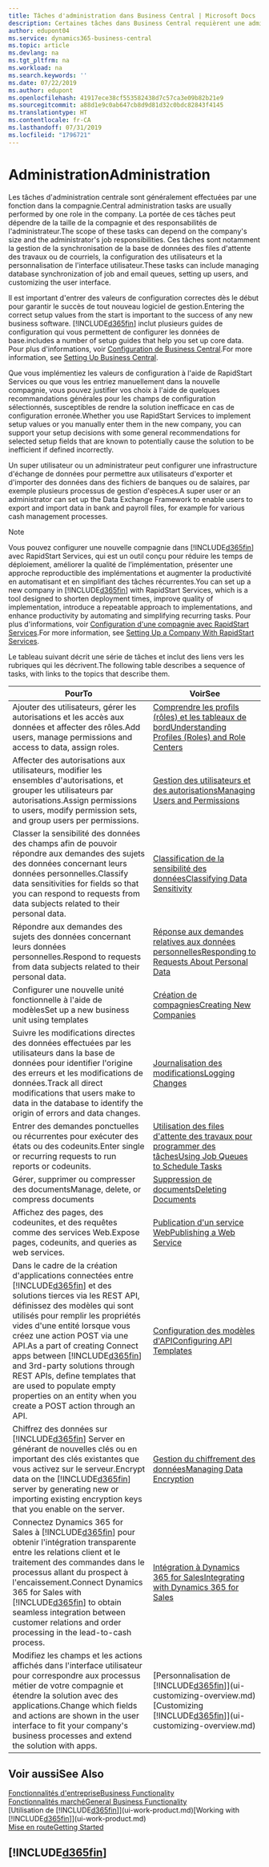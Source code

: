 ```yaml
---
title: Tâches d'administration dans Business Central | Microsoft Docs
description: Certaines tâches dans Business Central requièrent une administration centrale et une configuration. Découvrez quelles sont ces tâches et ce que vous devez faire.
author: edupont04
ms.service: dynamics365-business-central
ms.topic: article
ms.devlang: na
ms.tgt_pltfrm: na
ms.workload: na
ms.search.keywords: ''
ms.date: 07/22/2019
ms.author: edupont
ms.openlocfilehash: 41917ece38cf553582438d7c57ca3e09b82b21e9
ms.sourcegitcommit: a88d1e9c0ab647cb8d9d81d32c0bdc82843f4145
ms.translationtype: HT
ms.contentlocale: fr-CA
ms.lasthandoff: 07/31/2019
ms.locfileid: "1796721"
---
```

# <a name="administration"></a><span data-ttu-id="53af3-104">Administration</span><span class="sxs-lookup"><span data-stu-id="53af3-104">Administration</span></span>
<span data-ttu-id="53af3-105">Les tâches d'administration centrale sont généralement effectuées par une fonction dans la compagnie.</span><span class="sxs-lookup"><span data-stu-id="53af3-105">Central administration tasks are usually performed by one role in the company.</span></span> <span data-ttu-id="53af3-106">La portée de ces tâches peut dépendre de la taille de la compagnie et des responsabilités de l'administrateur.</span><span class="sxs-lookup"><span data-stu-id="53af3-106">The scope of these tasks can depend on the company's size and the administrator's job responsibilities.</span></span> <span data-ttu-id="53af3-107">Ces tâches sont notamment la gestion de la synchronisation de la base de données des files d'attente des travaux ou de courriels, la configuration des utilisateurs et la personnalisation de l'interface utilisateur.</span><span class="sxs-lookup"><span data-stu-id="53af3-107">These tasks can include managing database synchronization of job and email queues, setting up users, and customizing the user interface.</span></span>  

<span data-ttu-id="53af3-108">Il est important d'entrer des valeurs de configuration correctes dès le début pour garantir le succès de tout nouveau logiciel de gestion.</span><span class="sxs-lookup"><span data-stu-id="53af3-108">Entering the correct setup values from the start is important to the success of any new business software.</span></span> [!INCLUDE[d365fin](includes/d365fin_md.md)] <span data-ttu-id="53af3-109">inclut plusieurs guides de configuration qui vous permettent de configurer les données de base.</span><span class="sxs-lookup"><span data-stu-id="53af3-109">includes a number of setup guides that help you set up core data.</span></span> <span data-ttu-id="53af3-110">Pour plus d'informations, voir [Configuration de Business Central](setup.md).</span><span class="sxs-lookup"><span data-stu-id="53af3-110">For more information, see [Setting Up Business Central](setup.md).</span></span>

<span data-ttu-id="53af3-111">Que vous implémentiez les valeurs de configuration à l'aide de RapidStart Services ou que vous les entriez manuellement dans la nouvelle compagnie, vous pouvez justifier vos choix à l'aide de quelques recommandations générales pour les champs de configuration sélectionnés, susceptibles de rendre la solution inefficace en cas de configuration erronée.</span><span class="sxs-lookup"><span data-stu-id="53af3-111">Whether you use RapidStart Services to implement setup values or you manually enter them in the new company, you can support your setup decisions with some general recommendations for selected setup fields that are known to potentially cause the solution to be inefficient if defined incorrectly.</span></span>  

<span data-ttu-id="53af3-112">Un super utilisateur ou un administrateur peut configurer une infrastructure d'échange de données pour permettre aux utilisateurs d'exporter et d'importer des données dans des fichiers de banques ou de salaires, par exemple plusieurs processus de gestion d'espèces.</span><span class="sxs-lookup"><span data-stu-id="53af3-112">A super user or an administrator can set up the Data Exchange Framework to enable users to export and import data in bank and payroll files, for example for various cash management processes.</span></span>

> [!NOTE]
> <span data-ttu-id="53af3-113">Vous pouvez configurer une nouvelle compagnie dans [!INCLUDE[d365fin](includes/d365fin_md.md)] avec RapidStart Services, qui est un outil conçu pour réduire les temps de déploiement, améliorer la qualité de l’implémentation, présenter une approche reproductible des implémentations et augmenter la productivité en automatisant et en simplifiant des tâches récurrentes.</span><span class="sxs-lookup"><span data-stu-id="53af3-113">You can set up a new company in [!INCLUDE[d365fin](includes/d365fin_md.md)] with RapidStart Services, which is a tool designed to shorten deployment times, improve quality of implementation, introduce a repeatable approach to implementations, and enhance productivity by automating and simplifying recurring tasks.</span></span> <span data-ttu-id="53af3-114">Pour plus d'informations, voir [Configuration d'une compagnie avec RapidStart Services](admin-set-up-a-company-with-rapidstart.md).</span><span class="sxs-lookup"><span data-stu-id="53af3-114">For more information, see [Setting Up a Company With RapidStart Services](admin-set-up-a-company-with-rapidstart.md).</span></span>

<span data-ttu-id="53af3-115">Le tableau suivant décrit une série de tâches et inclut des liens vers les rubriques qui les décrivent.</span><span class="sxs-lookup"><span data-stu-id="53af3-115">The following table describes a sequence of tasks, with links to the topics that describe them.</span></span>   

|<span data-ttu-id="53af3-116">**Pour**</span><span class="sxs-lookup"><span data-stu-id="53af3-116">**To**</span></span>|<span data-ttu-id="53af3-117">**Voir**</span><span class="sxs-lookup"><span data-stu-id="53af3-117">**See**</span></span>|  
|------------|-------------|  
|<span data-ttu-id="53af3-118">Ajouter des utilisateurs, gérer les autorisations et les accès aux données et affecter des rôles.</span><span class="sxs-lookup"><span data-stu-id="53af3-118">Add users, manage permissions and access to data, assign roles.</span></span>|[<span data-ttu-id="53af3-119">Comprendre les profils (rôles) et les tableaux de bord</span><span class="sxs-lookup"><span data-stu-id="53af3-119">Understanding Profiles (Roles) and Role Centers</span></span>](admin-users-profiles-roles.md)|  
|<span data-ttu-id="53af3-120">Affecter des autorisations aux utilisateurs, modifier les ensembles d'autorisations, et grouper les utilisateurs par autorisations.</span><span class="sxs-lookup"><span data-stu-id="53af3-120">Assign permissions to users, modify permission sets, and group users per permissions.</span></span>|[<span data-ttu-id="53af3-121">Gestion des utilisateurs et des autorisations</span><span class="sxs-lookup"><span data-stu-id="53af3-121">Managing Users and Permissions</span></span>](ui-how-users-permissions.md)|
|<span data-ttu-id="53af3-122">Classer la sensibilité des données des champs afin de pouvoir répondre aux demandes des sujets des données concernant leurs données personnelles.</span><span class="sxs-lookup"><span data-stu-id="53af3-122">Classify data sensitivities for fields so that you can respond to requests from data subjects related to their personal data.</span></span>|[<span data-ttu-id="53af3-123">Classification de la sensibilité des données</span><span class="sxs-lookup"><span data-stu-id="53af3-123">Classifying Data Sensitivity</span></span>](admin-classifying-data-sensitivity.md)|
|<span data-ttu-id="53af3-124">Répondre aux demandes des sujets des données concernant leurs données personnelles.</span><span class="sxs-lookup"><span data-stu-id="53af3-124">Respond to requests from data subjects related to their personal data.</span></span>|[<span data-ttu-id="53af3-125">Réponse aux demandes relatives aux données personnelles</span><span class="sxs-lookup"><span data-stu-id="53af3-125">Responding to Requests About Personal Data</span></span>](admin-responding-to-requests-about-personal-data.md)|
|<span data-ttu-id="53af3-126">Configurer une nouvelle unité fonctionnelle à l'aide de modèles</span><span class="sxs-lookup"><span data-stu-id="53af3-126">Set up a new business unit using templates</span></span>|[<span data-ttu-id="53af3-127">Création de compagnies</span><span class="sxs-lookup"><span data-stu-id="53af3-127">Creating New Companies</span></span>](about-new-company.md)|
|<span data-ttu-id="53af3-128">Suivre les modifications directes des données effectuées par les utilisateurs dans la base de données pour identifier l'origine des erreurs et les modifications de données.</span><span class="sxs-lookup"><span data-stu-id="53af3-128">Track all direct modifications that users make to data in the database to identify the origin of errors and data changes.</span></span>|[<span data-ttu-id="53af3-129">Journalisation des modifications</span><span class="sxs-lookup"><span data-stu-id="53af3-129">Logging Changes</span></span>](across-log-changes.md)|  
|<span data-ttu-id="53af3-130">Entrer des demandes ponctuelles ou récurrentes pour exécuter des états ou des codeunits.</span><span class="sxs-lookup"><span data-stu-id="53af3-130">Enter single or recurring requests to run reports or codeunits.</span></span>|[<span data-ttu-id="53af3-131">Utilisation des files d'attente des travaux pour programmer des tâches</span><span class="sxs-lookup"><span data-stu-id="53af3-131">Using Job Queues to Schedule Tasks</span></span>](admin-job-queues-schedule-tasks.md)|  
|<span data-ttu-id="53af3-132">Gérer, supprimer ou compresser des documents</span><span class="sxs-lookup"><span data-stu-id="53af3-132">Manage, delete, or compress documents</span></span>|[<span data-ttu-id="53af3-133">Suppression de documents</span><span class="sxs-lookup"><span data-stu-id="53af3-133">Deleting Documents</span></span>](admin-manage-documents.md)|  
|<span data-ttu-id="53af3-134">Affichez des pages, des codeunites, et des requêtes comme des services Web.</span><span class="sxs-lookup"><span data-stu-id="53af3-134">Expose pages, codeunits, and queries as web services.</span></span>|[<span data-ttu-id="53af3-135">Publication d'un service Web</span><span class="sxs-lookup"><span data-stu-id="53af3-135">Publishing a Web Service</span></span>](across-how-publish-web-service.md)|
|<span data-ttu-id="53af3-136">Dans le cadre de la création d'applications connectées entre [!INCLUDE[d365fin](includes/d365fin_md.md)] et des solutions tierces via les REST API, définissez des modèles qui sont utilisés pour remplir les propriétés vides d'une entité lorsque vous créez une action POST via une API.</span><span class="sxs-lookup"><span data-stu-id="53af3-136">As a part of creating Connect apps between [!INCLUDE[d365fin](includes/d365fin_md.md)] and 3rd-party solutions through REST APIs, define templates that are used to populate empty properties on an entity when you create a POST action through an API.</span></span>|[<span data-ttu-id="53af3-137">Configuration des modèles d'API</span><span class="sxs-lookup"><span data-stu-id="53af3-137">Configuring API Templates</span></span>](admin-configuring-api-template.md)|
|<span data-ttu-id="53af3-138">Chiffrez des données sur [!INCLUDE[d365fin](includes/d365fin_md.md)] Server en générant de nouvelles clés ou en important des clés existantes que vous activez sur le serveur.</span><span class="sxs-lookup"><span data-stu-id="53af3-138">Encrypt data on the [!INCLUDE[d365fin](includes/d365fin_md.md)] server by generating new or importing existing encryption keys that you enable on the server.</span></span>|[<span data-ttu-id="53af3-139">Gestion du chiffrement des données</span><span class="sxs-lookup"><span data-stu-id="53af3-139">Managing Data Encryption</span></span>](admin-manage-data-encryption.md)|
|<span data-ttu-id="53af3-140">Connectez Dynamics 365 for Sales à [!INCLUDE[d365fin](includes/d365fin_md.md)] pour obtenir l'intégration transparente entre les relations client et le traitement des commandes dans le processus allant du prospect à l'encaissement.</span><span class="sxs-lookup"><span data-stu-id="53af3-140">Connect Dynamics 365 for Sales with [!INCLUDE[d365fin](includes/d365fin_md.md)] to obtain seamless integration between customer relations and order processing in the lead-to-cash process.</span></span>|[<span data-ttu-id="53af3-141">Intégration à Dynamics 365 for Sales</span><span class="sxs-lookup"><span data-stu-id="53af3-141">Integrating with Dynamics 365 for Sales</span></span>](admin-prepare-dynamics-365-for-sales-for-integration.md)|
|<span data-ttu-id="53af3-142">Modifiez les champs et les actions affichés dans l'interface utilisateur pour correspondre aux processus métier de votre compagnie et étendre la solution avec des applications.</span><span class="sxs-lookup"><span data-stu-id="53af3-142">Change which fields and actions are shown in the user interface to fit your company's business processes and extend the solution with apps.</span></span>|<span data-ttu-id="53af3-143">[Personnalisation de [!INCLUDE[d365fin](includes/d365fin_md.md)]](ui-customizing-overview.md)</span><span class="sxs-lookup"><span data-stu-id="53af3-143">[Customizing [!INCLUDE[d365fin](includes/d365fin_md.md)]](ui-customizing-overview.md)</span></span>|

## <a name="see-also"></a><span data-ttu-id="53af3-144">Voir aussi</span><span class="sxs-lookup"><span data-stu-id="53af3-144">See Also</span></span>
[<span data-ttu-id="53af3-145">Fonctionnalités d'entreprise</span><span class="sxs-lookup"><span data-stu-id="53af3-145">Business Functionality</span></span>](across-business-functionality.md)  
[<span data-ttu-id="53af3-146">Fonctionnalités marché</span><span class="sxs-lookup"><span data-stu-id="53af3-146">General Business Functionality</span></span>](ui-across-business-areas.md)  
<span data-ttu-id="53af3-147">[Utilisation de [!INCLUDE[d365fin](includes/d365fin_md.md)]](ui-work-product.md)</span><span class="sxs-lookup"><span data-stu-id="53af3-147">[Working with [!INCLUDE[d365fin](includes/d365fin_md.md)]](ui-work-product.md)</span></span>  
[<span data-ttu-id="53af3-148">Mise en route</span><span class="sxs-lookup"><span data-stu-id="53af3-148">Getting Started</span></span>](product-get-started.md)    

## [!INCLUDE[d365fin](includes/free_trial_md.md)]  
